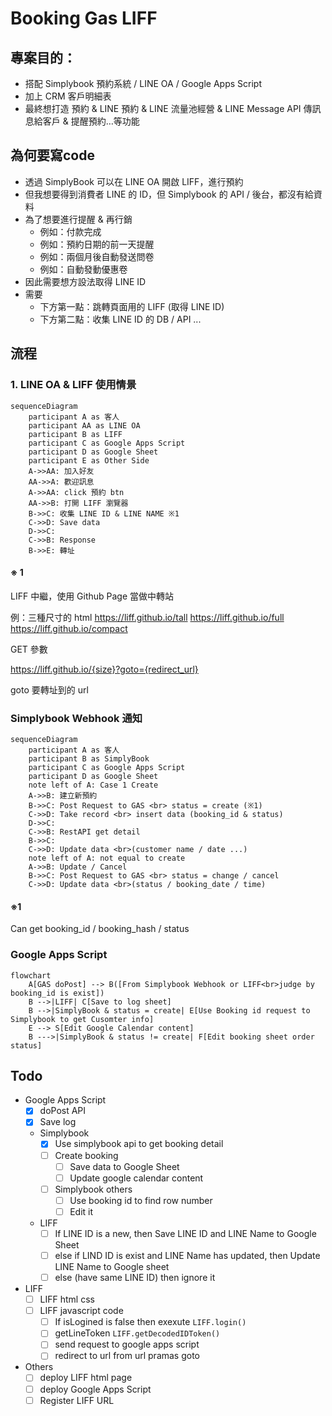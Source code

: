 # Booking Gas LIFF

## 專案目的：

* 搭配 Simplybook 預約系統 / LINE OA / Google Apps Script
* 加上 CRM 客戶明細表
* 最終想打造 預約 & LINE 預約 & LINE 流量池經營 & LINE Message API 傳訊息給客戶 & 提醒預約…等功能


## 為何要寫code

* 透過 SimplyBook 可以在 LINE OA 開啟 LIFF，進行預約
* 但我想要得到消費者 LINE 的 ID，但 Simplybook 的 API / 後台，都沒有給資料
* 為了想要進行提醒 & 再行銷
  * 例如：付款完成
  * 例如：預約日期的前一天提醒
  * 例如：兩個月後自動發送問卷
  * 例如：自動發動優惠卷
* 因此需要想方設法取得 LINE ID
* 需要
  * 下方第一點：跳轉頁面用的 LIFF (取得 LINE ID)
  * 下方第二點：收集 LINE ID 的 DB / API ...


## 流程

### 1. LINE OA & LIFF 使用情景

```mermaid
sequenceDiagram
    participant A as 客人
    participant AA as LINE OA
    participant B as LIFF
    participant C as Google Apps Script
    participant D as Google Sheet
    participant E as Other Side
    A->>AA: 加入好友
    AA->>A: 歡迎訊息
    A->>AA: click 預約 btn
    AA->>B: 打開 LIFF 瀏覽器
    B->>C: 收集 LINE ID & LINE NAME ※1
    C->>D: Save data
    D->>C: 
    C->>B: Response
    B->>E: 轉址
```

#### ※ 1
LIFF 中繼，使用 Github Page 當做中轉站

例：三種尺寸的 html
https://liff.github.io/tall
https://liff.github.io/full
https://liff.github.io/compact

GET 參數

https://liff.github.io/{size}?goto={redirect_url}

goto 要轉址到的 url

### Simplybook Webhook 通知

```mermaid
sequenceDiagram
    participant A as 客人
    participant B as SimplyBook
    participant C as Google Apps Script
    participant D as Google Sheet
    note left of A: Case 1 Create
    A->>B: 建立新預約
    B->>C: Post Request to GAS <br> status = create (※1)
    C->>D: Take record <br> insert data (booking_id & status)
    D->>C: 
    C->>B: RestAPI get detail
    B->>C: 
    C->>D: Update data <br>(customer name / date ...)
    note left of A: not equal to create
    A->>B: Update / Cancel
    B->>C: Post Request to GAS <br> status = change / cancel
    C->>D: Update data <br>(status / booking_date / time)
```

#### ※1

Can get booking_id / booking_hash / status

### Google Apps Script

```mermaid
flowchart
    A[GAS doPost] --> B([From Simplybook Webhook or LIFF<br>judge by booking_id is exist])
    B -->|LIFF| C[Save to log sheet]
    B -->|SimplyBook & status = create| E[Use Booking id request to Simplybook to get Cusomter info]
    E --> S[Edit Google Calendar content]
    B --->|SimplyBook & status != create| F[Edit booking sheet order status]
```


## Todo

- Google Apps Script
  - [X] doPost API
  - [X] Save log
  - Simplybook
    - [X] Use simplybook api to get booking detail
    - [ ] Create booking
      - [ ] Save data to Google Sheet
      - [ ] Update google calendar content
    - [ ] Simplybook others
      - [ ] Use booking id to find row number
      - [ ] Edit it
  - LIFF
    - [ ] If LINE ID is a new, then Save LINE ID and LINE Name to Google Sheet
    - [ ] else if LIND ID is exist and LINE Name has updated, then Update LINE Name to Google sheet
    - [ ] else (have same LINE ID) then ignore it
- LIFF
  - [ ] LIFF html css
  - [ ] LIFF javascript code
    - [ ] If isLogined is false then exexute `LIFF.login()`
    - [ ] getLineToken `LIFF.getDecodedIDToken()`
    - [ ] send request to google apps script
    - [ ] redirect to url from url pramas goto
- Others
  - [ ] deploy LIFF html page
  - [ ] deploy Google Apps Script
  - [ ] Register LIFF URL